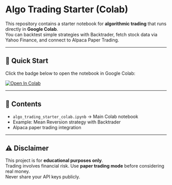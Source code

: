 # Algo Trading Starter (Colab)

This repository contains a starter notebook for **algorithmic trading** that runs directly in **Google Colab**.  
You can backtest simple strategies with Backtrader, fetch stock data via Yahoo Finance, and connect to Alpaca Paper Trading.

---

## 🚀 Quick Start

Click the badge below to open the notebook in Google Colab:

[![Open In Colab](https://colab.research.google.com/assets/colab-badge.svg)](https://colab.research.google.com/github/YOUR_USERNAME/algo-trading-colab/blob/main/algo_trading_starter_colab.ipynb)

---

## 📂 Contents

- `algo_trading_starter_colab.ipynb` → Main Colab notebook  
- Example: Mean Reversion strategy with Backtrader  
- Alpaca paper trading integration

---

## ⚠️ Disclaimer

This project is for **educational purposes only**.  
Trading involves financial risk. Use **paper trading mode** before considering real money.  
Never share your API keys publicly.
